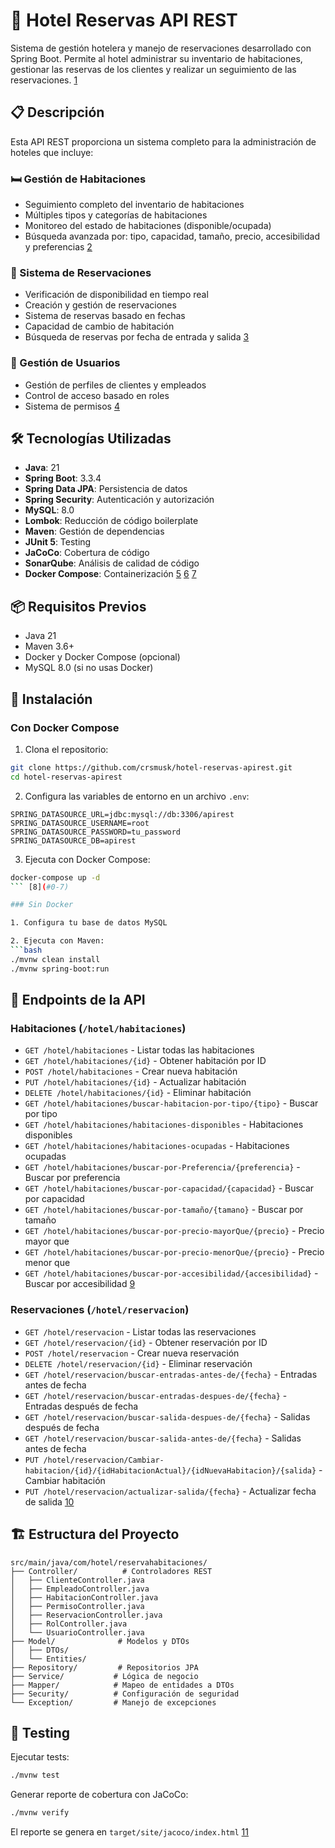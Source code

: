 

# 🏨 Hotel Reservas API REST

Sistema de gestión hotelera y manejo de reservaciones desarrollado con Spring Boot. Permite al hotel administrar su inventario de habitaciones, gestionar las reservas de los clientes y realizar un seguimiento de las reservaciones. [1](#0-0) 

## 📋 Descripción

Esta API REST proporciona un sistema completo para la administración de hoteles que incluye:

### 🛏️ Gestión de Habitaciones
- Seguimiento completo del inventario de habitaciones
- Múltiples tipos y categorías de habitaciones
- Monitoreo del estado de habitaciones (disponible/ocupada)
- Búsqueda avanzada por: tipo, capacidad, tamaño, precio, accesibilidad y preferencias [2](#0-1) 

### 📅 Sistema de Reservaciones
- Verificación de disponibilidad en tiempo real
- Creación y gestión de reservaciones
- Sistema de reservas basado en fechas
- Capacidad de cambio de habitación
- Búsqueda de reservas por fecha de entrada y salida [3](#0-2) 

### 👥 Gestión de Usuarios
- Gestión de perfiles de clientes y empleados
- Control de acceso basado en roles
- Sistema de permisos [4](#0-3) 

## 🛠️ Tecnologías Utilizadas

- **Java**: 21
- **Spring Boot**: 3.3.4
- **Spring Data JPA**: Persistencia de datos
- **Spring Security**: Autenticación y autorización
- **MySQL**: 8.0
- **Lombok**: Reducción de código boilerplate
- **Maven**: Gestión de dependencias
- **JUnit 5**: Testing
- **JaCoCo**: Cobertura de código
- **SonarQube**: Análisis de calidad de código
- **Docker Compose**: Containerización [5](#0-4) [6](#0-5) [7](#0-6) 

## 📦 Requisitos Previos

- Java 21
- Maven 3.6+
- Docker y Docker Compose (opcional)
- MySQL 8.0 (si no usas Docker)

## 🚀 Instalación

### Con Docker Compose

1. Clona el repositorio:
```bash
git clone https://github.com/crsmusk/hotel-reservas-apirest.git
cd hotel-reservas-apirest
```

2. Configura las variables de entorno en un archivo `.env`:
```env
SPRING_DATASOURCE_URL=jdbc:mysql://db:3306/apirest
SPRING_DATASOURCE_USERNAME=root
SPRING_DATASOURCE_PASSWORD=tu_password
SPRING_DATASOURCE_DB=apirest
```

3. Ejecuta con Docker Compose:
```bash
docker-compose up -d
``` [8](#0-7) 

### Sin Docker

1. Configura tu base de datos MySQL

2. Ejecuta con Maven:
```bash
./mvnw clean install
./mvnw spring-boot:run
```

## 📡 Endpoints de la API

### Habitaciones (`/hotel/habitaciones`)

- `GET /hotel/habitaciones` - Listar todas las habitaciones
- `GET /hotel/habitaciones/{id}` - Obtener habitación por ID
- `POST /hotel/habitaciones` - Crear nueva habitación
- `PUT /hotel/habitaciones/{id}` - Actualizar habitación
- `DELETE /hotel/habitaciones/{id}` - Eliminar habitación
- `GET /hotel/habitaciones/buscar-habitacion-por-tipo/{tipo}` - Buscar por tipo
- `GET /hotel/habitaciones/habitaciones-disponibles` - Habitaciones disponibles
- `GET /hotel/habitaciones/habitaciones-ocupadas` - Habitaciones ocupadas
- `GET /hotel/habitaciones/buscar-por-Preferencia/{preferencia}` - Buscar por preferencia
- `GET /hotel/habitaciones/buscar-por-capacidad/{capacidad}` - Buscar por capacidad
- `GET /hotel/habitaciones/buscar-por-tamaño/{tamano}` - Buscar por tamaño
- `GET /hotel/habitaciones/buscar-por-precio-mayorQue/{precio}` - Precio mayor que
- `GET /hotel/habitaciones/buscar-por-precio-menorQue/{precio}` - Precio menor que
- `GET /hotel/habitaciones/buscar-por-accesibilidad/{accesibilidad}` - Buscar por accesibilidad [9](#0-8) 

### Reservaciones (`/hotel/reservacion`)

- `GET /hotel/reservacion` - Listar todas las reservaciones
- `GET /hotel/reservacion/{id}` - Obtener reservación por ID
- `POST /hotel/reservacion` - Crear nueva reservación
- `DELETE /hotel/reservacion/{id}` - Eliminar reservación
- `GET /hotel/reservacion/buscar-entradas-antes-de/{fecha}` - Entradas antes de fecha
- `GET /hotel/reservacion/buscar-entradas-despues-de/{fecha}` - Entradas después de fecha
- `GET /hotel/reservacion/buscar-salida-despues-de/{fecha}` - Salidas después de fecha
- `GET /hotel/reservacion/buscar-salida-antes-de/{fecha}` - Salidas antes de fecha
- `PUT /hotel/reservacion/Cambiar-habitacion/{id}/{idHabitacionActual}/{idNuevaHabitacion}/{salida}` - Cambiar habitación
- `PUT /hotel/reservacion/actualizar-salida/{fecha}` - Actualizar fecha de salida [10](#0-9) 

## 🏗️ Estructura del Proyecto

```
src/main/java/com/hotel/reservahabitaciones/
├── Controller/          # Controladores REST
│   ├── ClienteController.java
│   ├── EmpleadoController.java
│   ├── HabitacionController.java
│   ├── PermisoController.java
│   ├── ReservacionController.java
│   ├── RolController.java
│   └── UsuarioController.java
├── Model/              # Modelos y DTOs
│   ├── DTOs/
│   └── Entities/
├── Repository/         # Repositorios JPA
├── Service/           # Lógica de negocio
├── Mapper/            # Mapeo de entidades a DTOs
├── Security/          # Configuración de seguridad
└── Exception/         # Manejo de excepciones
```

## 🧪 Testing

Ejecutar tests:
```bash
./mvnw test
```

Generar reporte de cobertura con JaCoCo:
```bash
./mvnw verify
```

El reporte se genera en `target/site/jacoco/index.html` [11](#0-10) 

